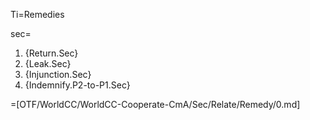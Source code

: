 Ti=Remedies

sec=<ol><li>{Return.Sec}<li>{Leak.Sec}<li>{Injunction.Sec}<li>{Indemnify.P2-to-P1.Sec}</ol>

=[OTF/WorldCC/WorldCC-Cooperate-CmA/Sec/Relate/Remedy/0.md]
